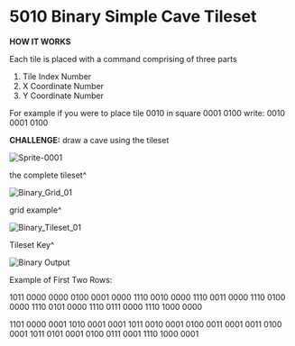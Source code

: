 # 5010 Binary Simple Cave Tileset

**HOW IT WORKS**

Each tile is placed with a command comprising of three parts
1. Tile Index Number
2. X Coordinate Number
3. Y Coordinate Number

For example if you were to place tile 0010 in square 0001 0100 write: 0010 0001 0100

**CHALLENGE:** draw a cave using the tileset

![Sprite-0001](https://github.com/user-attachments/assets/5bb1ff03-5e05-4578-8479-55867fc93118)

the complete tileset^

![Binary_Grid_01](https://github.com/user-attachments/assets/450612da-841f-431e-82e7-59803420f7f8)

grid example^

![Binary_Tileset_01](https://github.com/user-attachments/assets/64a4f9dc-96c1-42b5-807b-15254197c70a)

Tileset Key^

![Binary Output](https://github.com/user-attachments/assets/0e8a010a-419a-4a38-b07f-bba7f5f1f0ab)

Example of First Two Rows:

1011 0000 0000
0100 0001 0000
1110 0010 0000
1110 0011 0000
1110 0100 0000
1110 0101 0000
1110 0111 0000
1110 1000 0000

1101 0000 0001
1010 0001 0001
1011 0010 0001
0100 0011 0001
0011 0100 0001
1011 0101 0001
0100 0111 0001
1110 1000 0001
